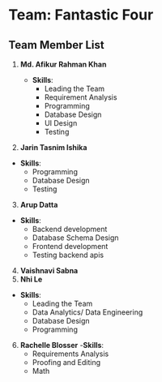 # Team: Fantastic Four

## Team Member List

1. **Md. Afikur Rahman Khan**
   - **Skills**:
     - Leading the Team
     - Requirement Analysis
     - Programming
     - Database Design
     - UI Design
     - Testing

2. **Jarin Tasnim Ishika**
 - **Skills**:
     - Programming
     - Database Design
     - Testing
3. **Arup Datta**
 - **Skills**:
     - Backend development
     - Database Schema Design
     - Frontend development
     - Testing backend apis

4. **Vaishnavi Sabna**
5. **Nhi Le**
- **Skills**:
     -  Leading the Team
     -   Data Analytics/ Data Engineering
     -   Database Design
     -   Programming
6. **Rachelle Blosser**
-**Skills**:
     -  Requirements Analysis
     -  Proofing and Editing
     -  Math

  
